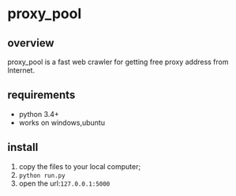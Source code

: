 # proxy_pool
## overview
proxy_pool is a fast web crawler for getting free proxy address from Internet.
## requirements
- python 3.4+
- works on windows,ubuntu
## install
1. copy the files to your local computer;
2. `python run.py`
3. open the url:`127.0.0.1:5000`
